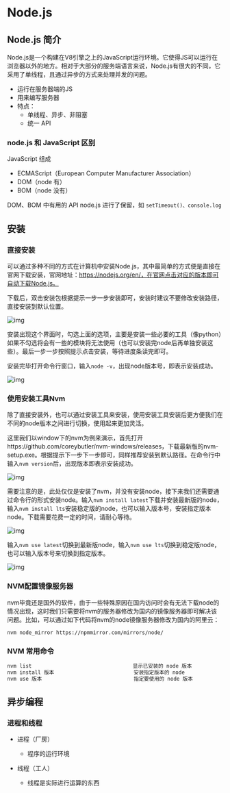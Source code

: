# Node.js

## Node.js 简介

Node.js是一个构建在V8引擎之上的JavaScript运行环境。它使得JS可以运行在浏览器以外的地方。相对于大部分的服务端语言来说，Node.js有很大的不同，它采用了单线程，且通过异步的方式来处理并发的问题。

- 运行在服务器端的JS
- 用来编写服务器
- 特点：
  - 单线程、异步、非阻塞
  - 统一 API

### node.js 和 JavaScript 区别

JavaScript 组成

- ECMAScript（European Computer Manufacturer Association）
- DOM（node 有）
- BOM（node 没有）

DOM、BOM 中有用的 API node.js 进行了保留，如 `setTimeout()、console.log`

## 安装

### 直接安装

可以通过多种不同的方式在计算机中安装Node.js，其中最简单的方式便是直接在官网下载安装，官网地址：https://nodejs.org/en/，在官网点击对应的版本即可自动下载Node.js。

下载后，双击安装包根据提示一步一步安装即可，安装时建议不要修改安装路径，直接安装到默认位置。

![img](https://my-wp.oss-cn-beijing.aliyuncs.com/wp-content/uploads/2022/09/20220927082054994.png)

安装出现这个界面时，勾选上面的选项，主要是安装一些必要的工具（像python）如果不勾选将会有一些的模块将无法使用（也可以安装完node后再单独安装这些）。最后一步一步按照提示点击安装，等待进度条读完即可。

安装完毕打开命令行窗口，输入`node -v`，出现node版本号，即表示安装成功。

![img](https://my-wp.oss-cn-beijing.aliyuncs.com/wp-content/uploads/2022/09/20220927082624151.png)

### 使用安装工具Nvm

除了直接安装外，也可以通过安装工具来安装，使用安装工具安装后更方便我们在不同的node版本之间进行切换，使用起来更加灵活。

这里我们以window下的nvm为例来演示，首先打开https://github.com/coreybutler/nvm-windows/releases，下载最新版的nvm-setup.exe。根据提示下一步下一步即可，同样推荐安装到默认路径。在命令行中输入`nvm version`后，出现版本即表示安装成功。

![img](https://my-wp.oss-cn-beijing.aliyuncs.com/wp-content/uploads/2022/09/20220927085852254.png)

需要注意的是，此处仅仅是安装了nvm，并没有安装node，接下来我们还需要通过命令行的形式安装node。输入`nvm install latest`下载并安装最新版的node，输入`nvm install lts`安装稳定版的node，也可以输入版本号，安装指定版本node。下载需要花费一定的时间，请耐心等待。

![img](https://my-wp.oss-cn-beijing.aliyuncs.com/wp-content/uploads/2022/09/20220927090337962.png)

输入`nvm use latest`切换到最新版node，输入`nvm use lts`切换到稳定版node，也可以输入版本号来切换到指定版本。

![img](https://my-wp.oss-cn-beijing.aliyuncs.com/wp-content/uploads/2022/09/20220927093949514.png)

### NVM配置镜像服务器

nvm毕竟还是国外的软件，由于一些特殊原因在国内访问时会有无法下载node的情况出现，这时我们只需要将nvm的服务器修改为国内的镜像服务器即可解决该问题。比如，可以通过如下代码将nvm的node镜像服务器修改为国内的阿里云：

```bash
nvm node_mirror https://npmmirror.com/mirrors/node/
```

### NVM 常用命令

```bash
nvm list                                 显示已安装的 node 版本
nvm install 版本						    安装指定版本的 node
nvm use 版本								指定要使用的 node 版本
```

## 异步编程

### 进程和线程

- 进程（厂房）
  - 程序的运行环境

- 线程（工人）
  - 线程是实际进行运算的东西

